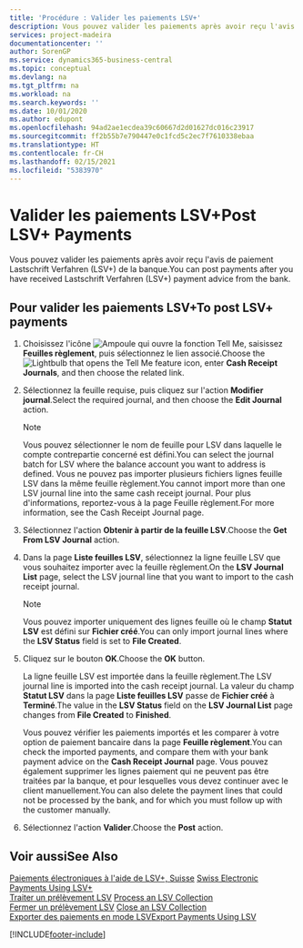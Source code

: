 ```yaml
---
title: 'Procédure : Valider les paiements LSV+'
description: Vous pouvez valider les paiements après avoir reçu l'avis de paiement Lastschrift Verfahren (LSV+) de la banque.
services: project-madeira
documentationcenter: ''
author: SorenGP
ms.service: dynamics365-business-central
ms.topic: conceptual
ms.devlang: na
ms.tgt_pltfrm: na
ms.workload: na
ms.search.keywords: ''
ms.date: 10/01/2020
ms.author: edupont
ms.openlocfilehash: 94ad2ae1ecdea39c60667d2d01627dc016c23917
ms.sourcegitcommit: ff2b55b7e790447e0c1fcd5c2ec7f7610338ebaa
ms.translationtype: HT
ms.contentlocale: fr-CH
ms.lasthandoff: 02/15/2021
ms.locfileid: "5383970"
---
```

# <a name="post-lsv-payments"></a><span data-ttu-id="6abe8-103">Valider les paiements LSV+</span><span class="sxs-lookup"><span data-stu-id="6abe8-103">Post LSV+ Payments</span></span>
<span data-ttu-id="6abe8-104">Vous pouvez valider les paiements après avoir reçu l'avis de paiement Lastschrift Verfahren (LSV+) de la banque.</span><span class="sxs-lookup"><span data-stu-id="6abe8-104">You can post payments after you have received Lastschrift Verfahren (LSV+) payment advice from the bank.</span></span>  

## <a name="to-post-lsv-payments"></a><span data-ttu-id="6abe8-105">Pour valider les paiements LSV+</span><span class="sxs-lookup"><span data-stu-id="6abe8-105">To post LSV+ payments</span></span>  

1.  <span data-ttu-id="6abe8-106">Choisissez l'icône ![Ampoule qui ouvre la fonction Tell Me](../../media/ui-search/search_small.png "Dites-moi ce que vous voulez faire"), saisissez **Feuilles règlement**, puis sélectionnez le lien associé.</span><span class="sxs-lookup"><span data-stu-id="6abe8-106">Choose the ![Lightbulb that opens the Tell Me feature](../../media/ui-search/search_small.png "Tell me what you want to do") icon, enter **Cash Receipt Journals**, and then choose the related link.</span></span>  
2.  <span data-ttu-id="6abe8-107">Sélectionnez la feuille requise, puis cliquez sur l'action **Modifier journal**.</span><span class="sxs-lookup"><span data-stu-id="6abe8-107">Select the required journal, and then choose the **Edit Journal** action.</span></span>  

    > [!NOTE]  
    >  <span data-ttu-id="6abe8-108">Vous pouvez sélectionner le nom de feuille pour LSV dans laquelle le compte contrepartie concerné est défini.</span><span class="sxs-lookup"><span data-stu-id="6abe8-108">You can select the journal batch for LSV where the balance account you want to address is defined.</span></span> <span data-ttu-id="6abe8-109">Vous ne pouvez pas importer plusieurs fichiers lignes feuille LSV dans la même feuille règlement.</span><span class="sxs-lookup"><span data-stu-id="6abe8-109">You cannot import more than one LSV journal line into the same cash receipt journal.</span></span> <span data-ttu-id="6abe8-110">Pour plus d'informations, reportez-vous à la page Feuille règlement.</span><span class="sxs-lookup"><span data-stu-id="6abe8-110">For more information, see the Cash Receipt Journal page.</span></span>  

3.  <span data-ttu-id="6abe8-111">Sélectionnez l'action **Obtenir à partir de la feuille LSV**.</span><span class="sxs-lookup"><span data-stu-id="6abe8-111">Choose the **Get From LSV Journal** action.</span></span>  
4.  <span data-ttu-id="6abe8-112">Dans la page **Liste feuilles LSV**, sélectionnez la ligne feuille LSV que vous souhaitez importer avec la feuille règlement.</span><span class="sxs-lookup"><span data-stu-id="6abe8-112">On the **LSV Journal List** page, select the LSV journal line that you want to import to the cash receipt journal.</span></span>  

    > [!NOTE]  
    >  <span data-ttu-id="6abe8-113">Vous pouvez importer uniquement des lignes feuille où le champ **Statut LSV** est défini sur **Fichier créé**.</span><span class="sxs-lookup"><span data-stu-id="6abe8-113">You can only import journal lines where the **LSV Status** field is set to **File Created**.</span></span>  

5.  <span data-ttu-id="6abe8-114">Cliquez sur le bouton **OK**.</span><span class="sxs-lookup"><span data-stu-id="6abe8-114">Choose the **OK** button.</span></span>  

    <span data-ttu-id="6abe8-115">La ligne feuille LSV est importée dans la feuille règlement.</span><span class="sxs-lookup"><span data-stu-id="6abe8-115">The LSV journal line is imported into the cash receipt journal.</span></span> <span data-ttu-id="6abe8-116">La valeur du champ **Statut LSV** dans la page **Liste feuilles LSV** passe de **Fichier créé** à **Terminé**.</span><span class="sxs-lookup"><span data-stu-id="6abe8-116">The value in the **LSV Status** field on the **LSV Journal List** page changes from **File Created** to **Finished**.</span></span>  

    <span data-ttu-id="6abe8-117">Vous pouvez vérifier les paiements importés et les comparer à votre option de paiement bancaire dans la page **Feuille règlement**.</span><span class="sxs-lookup"><span data-stu-id="6abe8-117">You can check the imported payments, and compare them with your bank payment advice on the **Cash Receipt Journal** page.</span></span> <span data-ttu-id="6abe8-118">Vous pouvez également supprimer les lignes paiement qui ne peuvent pas être traitées par la banque, et pour lesquelles vous devez continuer avec le client manuellement.</span><span class="sxs-lookup"><span data-stu-id="6abe8-118">You can also delete the payment lines that could not be processed by the bank, and for which you must follow up with the customer manually.</span></span>  

6.  <span data-ttu-id="6abe8-119">Sélectionnez l'action **Valider**.</span><span class="sxs-lookup"><span data-stu-id="6abe8-119">Choose the **Post** action.</span></span>  

## <a name="see-also"></a><span data-ttu-id="6abe8-120">Voir aussi</span><span class="sxs-lookup"><span data-stu-id="6abe8-120">See Also</span></span>  
 <span data-ttu-id="6abe8-121">[Paiements électroniques à l'aide de LSV+, Suisse](swiss-electronic-payments-using-lsv-.md) </span><span class="sxs-lookup"><span data-stu-id="6abe8-121">[Swiss Electronic Payments Using LSV+](swiss-electronic-payments-using-lsv-.md) </span></span>  
 <span data-ttu-id="6abe8-122">[Traiter un prélèvement LSV](how-to-process-an-lsv-collection.md) </span><span class="sxs-lookup"><span data-stu-id="6abe8-122">[Process an LSV Collection](how-to-process-an-lsv-collection.md) </span></span>  
 <span data-ttu-id="6abe8-123">[Fermer un prélèvement LSV](how-to-close-an-lsv-collection.md) </span><span class="sxs-lookup"><span data-stu-id="6abe8-123">[Close an LSV Collection](how-to-close-an-lsv-collection.md) </span></span>  
 [<span data-ttu-id="6abe8-124">Exporter des paiements en mode LSV</span><span class="sxs-lookup"><span data-stu-id="6abe8-124">Export Payments Using LSV</span></span>](how-to-export-payments-using-lsv.md) 


[!INCLUDE[footer-include](../../includes/footer-banner.md)]